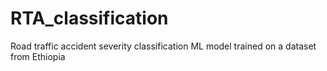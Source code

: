 # RTA_classification
Road traffic accident severity classification ML model trained on a dataset from Ethiopia
